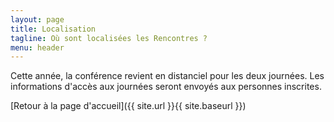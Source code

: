 ```yaml
---
layout: page
title: Localisation
tagline: Où sont localisées les Rencontres ?
menu: header
---
```


Cette année, la conférence revient en distanciel pour les deux journées. Les informations d'accès aux journées seront envoyés aux personnes inscrites.


[Retour à la page d'accueil]({{ site.url }}{{ site.baseurl }})
